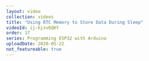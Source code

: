 ```yaml
---
layout: video
collection: videos
title: "Using RTC Memory to Store Data During Sleep"
videoId: ij-hjzv6QKY
order: 17
series: Programming ESP32 with Arduino
uploadDate: 2020-05-22
not_featureable: true
---
```


